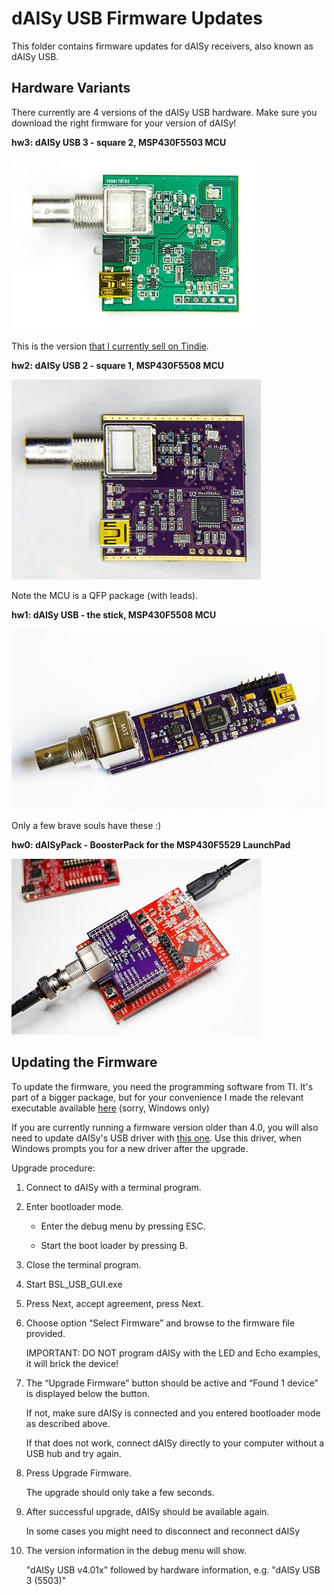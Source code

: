 dAISy USB Firmware Updates
==========================

This folder contains firmware updates for dAISy receivers, also known as dAISy USB.

Hardware Variants
-----------------

There currently are 4 versions of the dAISy USB hardware. Make sure you download the right firmware for your version of dAISy!

**hw3: dAISy USB 3 - square 2, MSP430F5503 MCU**

![dAISy USB 3](../Pictures/dAISyUSB3.jpg)

This is the version [that I currently sell on Tindie](https://www.tindie.com/products/astuder/daisy-ais-receiver/).

**hw2: dAISy USB 2 - square 1, MSP430F5508 MCU**

![dAISy USB 2](../Pictures/dAISyUSB2.jpg)

Note the MCU is a QFP package (with leads).

**hw1: dAISy USB - the stick, MSP430F5508 MCU**

![dAISy USB 1](../Pictures/dAISyUSB1.jpg)

Only a few brave souls have these :)

**hw0: dAISyPack - BoosterPack for the MSP430F5529 LaunchPad**

![dAISyPack](../Pictures/dAISyUSBBoosterPack.jpg)

Updating the Firmware
---------------------

To update the firmware, you need the programming software from TI. It's part of a bigger package, but for your convenience I made the relevant executable available [here](http://www.adrianstuder.com/daisy/BSL_USB_GUI.zip) (sorry, Windows only)

If you are currently running a firmware version older than 4.0, you will also need to update dAISy's USB driver with [this one](http://www.adrianstuder.com/daisy/daisyUSB%20inf%20v2.zip). Use this driver, when Windows prompts you for a new driver after the upgrade.

Upgrade procedure:

1.	Connect to dAISy with a terminal program.

2.	Enter bootloader mode.

	- Enter the debug menu by pressing ESC.
	
	- Start the boot loader by pressing B.
	
3.	Close the terminal program.

4.	Start BSL_USB_GUI.exe

5.	Press Next, accept agreement, press Next.

6.	Choose option “Select Firmware” and browse to the firmware file provided.

	IMPORTANT: DO NOT program dAISy with the LED and Echo examples, it will brick the device!

7.	The “Upgrade Firmware” button should be active and “Found 1 device” is displayed below the button.

	If not, make sure dAISy is connected and you entered bootloader mode as described above.
	
	If that does not work, connect dAISy directly to your computer without a USB hub and try again.
	
8.	Press Upgrade Firmware.

	The upgrade should only take a few seconds.
	
9.	After successful upgrade, dAISy should be available again.

	In some cases you might need to disconnect and reconnect dAISy
	
10.	The version information in the debug menu will show.

	"dAISy USB v4.01x" followed by hardware information, e.g. "dAISy USB 3 (5503)"
